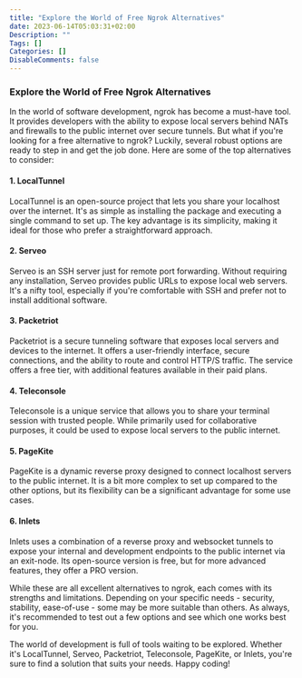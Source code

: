 ```yaml
---
title: "Explore the World of Free Ngrok Alternatives"
date: 2023-06-14T05:03:31+02:00
Description: ""
Tags: []
Categories: []
DisableComments: false
---
```


### Explore the World of Free Ngrok Alternatives

In the world of software development, ngrok has become a must-have tool. It provides developers with the ability to expose local servers behind NATs and firewalls to the public internet over secure tunnels. But what if you're looking for a free alternative to ngrok? Luckily, several robust options are ready to step in and get the job done. Here are some of the top alternatives to consider:

#### 1. LocalTunnel

LocalTunnel is an open-source project that lets you share your localhost over the internet. It's as simple as installing the package and executing a single command to set up. The key advantage is its simplicity, making it ideal for those who prefer a straightforward approach.

#### 2. Serveo

Serveo is an SSH server just for remote port forwarding. Without requiring any installation, Serveo provides public URLs to expose local web servers. It's a nifty tool, especially if you're comfortable with SSH and prefer not to install additional software.

#### 3. Packetriot

Packetriot is a secure tunneling software that exposes local servers and devices to the internet. It offers a user-friendly interface, secure connections, and the ability to route and control HTTP/S traffic. The service offers a free tier, with additional features available in their paid plans.

#### 4. Teleconsole

Teleconsole is a unique service that allows you to share your terminal session with trusted people. While primarily used for collaborative purposes, it could be used to expose local servers to the public internet.

#### 5. PageKite

PageKite is a dynamic reverse proxy designed to connect localhost servers to the public internet. It is a bit more complex to set up compared to the other options, but its flexibility can be a significant advantage for some use cases.

#### 6. Inlets

Inlets uses a combination of a reverse proxy and websocket tunnels to expose your internal and development endpoints to the public internet via an exit-node. Its open-source version is free, but for more advanced features, they offer a PRO version.

While these are all excellent alternatives to ngrok, each comes with its strengths and limitations. Depending on your specific needs - security, stability, ease-of-use - some may be more suitable than others. As always, it's recommended to test out a few options and see which one works best for you.

The world of development is full of tools waiting to be explored. Whether it's LocalTunnel, Serveo, Packetriot, Teleconsole, PageKite, or Inlets, you're sure to find a solution that suits your needs. Happy coding!
